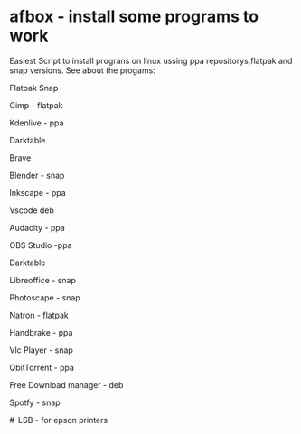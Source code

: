 # afbox - install some programs to work
Easiest Script to install prograns on linux ussing ppa repositorys,flatpak and snap versions.
See about the progams:

Flatpak
Snap

Gimp - flatpak

Kdenlive - ppa

Darktable

Brave 

Blender - snap

Inkscape - ppa

Vscode deb

Audacity - ppa

OBS Studio -ppa

Darktable

Libreoffice - snap

Photoscape - snap

Natron - flatpak 

Handbrake - ppa

Vlc Player - snap

QbitTorrent - ppa

Free Download manager - deb

Spotfy - snap

#-LSB - for epson printers
